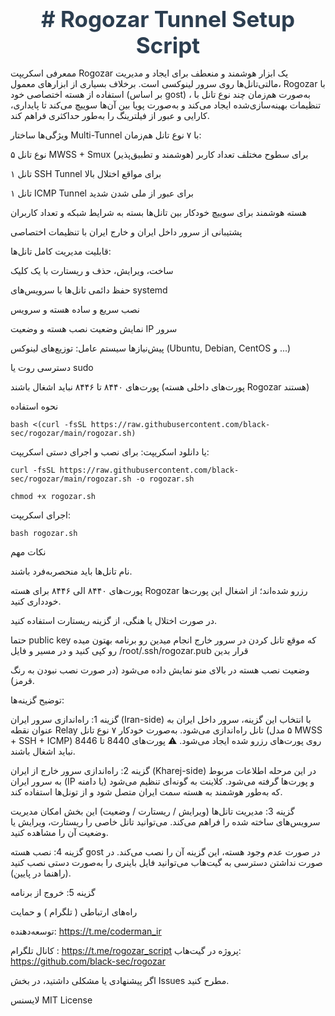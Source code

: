 <h1 align="center" style="font-size: 2.5em; margin-bottom: 15px; color: #2c3e50;"># Rogozar Tunnel Setup Script</h1>

ممعرفی
اسکریپت Rogozar یک ابزار هوشمند و منعطف برای ایجاد و مدیریت مالتی‌تانل‌ها روی سرور لینوکسی است. برخلاف بسیاری از ابزارهای معمول، Rogozar با استفاده از هسته اختصاصی خود (بر اساس gost) ، به‌صورت هم‌زمان چند نوع تانل با تنظیمات بهینه‌سازی‌شده ایجاد می‌کند و به‌صورت پویا بین آن‌ها سوییچ می‌کند تا پایداری، کارایی و عبور از فیلترینگ را به‌طور حداکثری فراهم کند.

ویژگی‌ها
ساختار Multi-Tunnel با ۷ نوع تانل هم‌زمان:

۵ نوع تانل MWSS + Smux برای سطوح مختلف تعداد کاربر (هوشمند و تطبیق‌پذیر)

۱ تانل SSH Tunnel برای مواقع اختلال بالا

۱ تانل ICMP Tunnel برای عبور از ملی شدن شدید

هسته هوشمند برای سوییچ خودکار بین تانل‌ها بسته به شرایط شبکه و تعداد کاربران

پشتیبانی از سرور داخل ایران و خارج ایران با تنظیمات اختصاصی

قابلیت مدیریت کامل تانل‌ها:

ساخت، ویرایش، حذف و ریستارت با یک کلیک

حفظ دائمی تانل‌ها با سرویس‌های systemd

نصب سریع و ساده هسته و سرویس

نمایش وضعیت نصب هسته و وضعیت IP سرور

پیش‌نیازها
سیستم عامل: توزیع‌های لینوکس (Ubuntu, Debian, CentOS و ...)

دسترسی روت یا sudo

پورت‌های ۸۴۴۰ تا ۸۴۴۶ نباید اشغال باشند (پورت‌های داخلی هسته Rogozar هستند)


نحوه استفاده
```
bash <(curl -fsSL https://raw.githubusercontent.com/black-sec/rogozar/main/rogozar.sh)
```
یا دانلود اسکریپت:
برای نصب و اجرای دستی اسکریپت:

```
curl -fsSL https://raw.githubusercontent.com/black-sec/rogozar/main/rogozar.sh -o rogozar.sh
```
```
chmod +x rogozar.sh
```

اجرای اسکریپت:

```
bash rogozar.sh
```
نکات مهم

نام تانل‌ها باید منحصربه‌فرد باشند.

پورت‌های ۸۴۴۰ الی ۸۴۴۶ برای هسته Rogozar رزرو شده‌اند؛ از اشغال این پورت‌ها خودداری کنید.

در صورت اختلال یا هنگی، از گزینه ریستارت استفاده کنید.

حتما public key که موقع تانل کردن در سرور خارج انجام میدین رو برنامه بهتون میده رو کپی کنید و در مسیر و فایل /root/.ssh/rogozar.pub قرار بدین 

وضعیت نصب هسته در بالای منو نمایش داده می‌شود (در صورت نصب نبودن به رنگ قرمز).


توضیح گزینه‌ها:

گزینه 1: راه‌اندازی سرور ایران (Iran-side)
با انتخاب این گزینه، سرور داخل ایران به عنوان نقطه Relay تانل راه‌اندازی می‌شود. به‌صورت خودکار ۷ نوع تانل (۵ مدل MWSS + SSH + ICMP) روی پورت‌های رزرو شده ایجاد می‌شود.
⚠️ پورت‌های 8440 تا 8446 نباید اشغال باشند.

گزینه 2: راه‌اندازی سرور خارج از ایران (Kharej-side)
در این مرحله اطلاعات مربوط به سرور ایران (IP یا دامنه) و پورت‌ها گرفته می‌شود. کلاینت به گونه‌ای تنظیم می‌شود که به‌طور هوشمند به هسته سمت ایران متصل شود و از تونل‌ها استفاده کند.

گزینه 3: مدیریت تانل‌ها (ویرایش / ریستارت / وضعیت)
این بخش امکان مدیریت سرویس‌های ساخته شده را فراهم می‌کند. می‌توانید تانل خاصی را ریستارت، ویرایش یا وضعیت آن را مشاهده کنید.

گزینه 4: نصب هسته gost
در صورت عدم وجود هسته، این گزینه آن را نصب می‌کند. در صورت نداشتن دسترسی به گیت‌هاب می‌توانید فایل باینری را به‌صورت دستی نصب کنید (راهنما در پایین).

گزینه 5: خروج از برنامه



راه‌های ارتباطی ( تلگرام ) و حمایت

توسعه‌دهنده: 
https://t.me/coderman_ir

کانال تلگرام :‌
https://t.me/rogozar_script
پروژه در گیت‌هاب: https://github.com/black-sec/rogozar

اگر پیشنهادی یا مشکلی داشتید، در بخش Issues مطرح کنید.

لایسنس
MIT License

